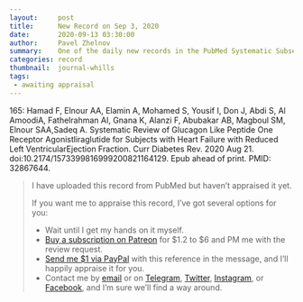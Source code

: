 ```yaml
---
layout:     post
title:      New Record on Sep 3, 2020
date:       2020-09-13 03:30:00
author:     Pavel Zhelnov
summary:    One of the daily new records in the PubMed Systematic Subset indexed by Sep 3, 2020.
categories: record
thumbnail:  journal-whills
tags:
 - awaiting appraisal
---
```


165: Hamad F, Elnour AA, Elamin A, Mohamed S, Yousif I, Don J, Abdi S, Al AmoodiA, Fathelrahman AI, Gnana K, Alanzi F, Abubakar AB, Magboul SM, Elnour SAA,Sadeq A. Systematic Review of Glucagon Like Peptide One Receptor Agonistliraglutide for Subjects with Heart Failure with Reduced Left VentricularEjection Fraction. Curr Diabetes Rev. 2020 Aug 21. doi:10.2174/1573399816999200821164129. Epub ahead of print. PMID: 32867644.


> I have uploaded this record from PubMed but haven’t appraised it yet.
>
> If you want me to appraise this record, I’ve got several options for you:
> * Wait until I get my hands on it myself.
> * [Buy a subscription on Patreon](https://patreon.com/zheln) for $1.2 to $6 and PM me with the review request.
> * [Send me $1 via PayPal](https://paypal.me/pjelnov) with this reference in the message, and I’ll happily appraise it for you.
> * Contact me by [email](mailto:pavel@zheln.com) or on [Telegram](https://t.me/drzhelnov), [Twitter](https://twitter.com/drzhelnov), [Instagram](https://instagram.com/igzheln), or [Facebook](https://facebook.com/drzhelnov), and I’m sure we’ll find a way around.
